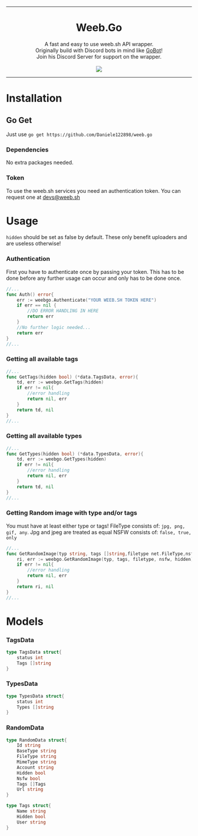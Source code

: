 <hr/>
<h1 align="center">
	Weeb.Go
</h1>
<p align="center">
    A fast and easy to use weeb.sh API wrapper.
    <br>
	Originally build with Discord bots in mind like <a href='https://github.com/Daniele122898/GoBot'>GoBot</a>!
	<br>
	Join his Discord Server for support on the wrapper.
	<br>
	<br>
    <a href="https://discord.gg/Pah4yj5">
        <img src="https://discordapp.com/api/guilds/281589163659362305/widget.png?style=banner2">
    </a>
</p>
<hr/>

# Installation
## Go Get
Just use `go get https://github.com/Daniele122898/weeb.go`

### Dependencies
No extra packages needed.

### Token
To use the weeb.sh services you need an authentication token. You can request one at devs@weeb.sh

# Usage
`hidden` should be set as false by default. These only benefit uploaders and are useless otherwise!
### Authentication
First you have to authenticate once by passing your token. This has to be done before any further usage can occur and only has to be done once.
```go
//...
func Auth() error{
    err := weebgo.Authenticate("YOUR WEEB.SH TOKEN HERE")
    if err == nil {
        //DO ERROR HANDLING IN HERE
        return err
    }
    //No further logic needed...
    return err
}
//...
```

### Getting all available tags
```go
//...
func GetTags(hidden bool) (*data.TagsData, error){
    td, err := weebgo.GetTags(hidden)
    if err != nil{
        //error handling
        return nil, err
    }
    return td, nil
}
//...
```

### Getting all available types
```go
//...
func GetTypes(hidden bool) (*data.TypesData, error){
    td, err := weebgo.GetTypes(hidden)
    if err != nil{
        //error handling
        return nil, err
    }
    return td, nil
}
//...
```

### Getting Random image with type and/or tags
You must have at least either type or tags!
FileType consists of: `jpg, png, gif, any`. Jpg and jpeg are treated as equal
NSFW consists of: `false, true, only`
```go
//...
func GetRandomImage(typ string, tags []string,filetype net.FileType,nsfw net.Nsfw, hidden bool) (*data.RandomData, error){
    ri, err := weebgo.GetRandomImage(typ, tags, filetype, nsfw, hidden)
    if err != nil{
        //error handling
        return nil, err
    }
    return ri, nil
}
//...
```

# Models
### TagsData
```go
type TagsData struct{
    status int
    Tags []string
}
```

### TypesData
```go
type TypesData struct{
    status int
    Types []string
}
```

### RandomData
```go
type RandomData struct{
    Id string
    BaseType string
    FileType string
    MimeType string
    Account string
    Hidden bool
    Nsfw bool
    Tags []Tags
    Url string
}

type Tags struct{
    Name string
    Hidden bool
    User string
}
```